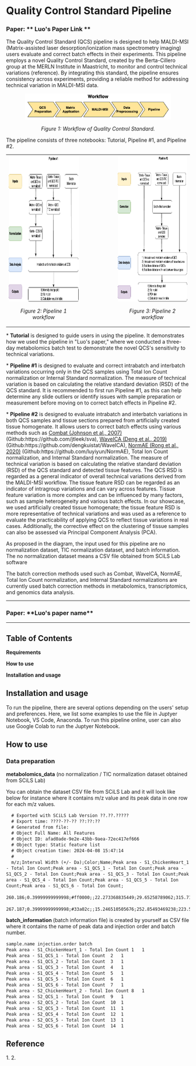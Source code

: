 <h1>Quality Control Standard Pipeline</h1> 
<h3><b>Paper: ** Luo's Paper Link **</b></h3>

<p>The Quality Control Standard (QCS) pipeline is designed to help MALDI-MSI (Matrix-assisted laser desorption/ionization mass spectrometry imaging) users evaluate and correct batch effects in their experiments. This pipeline employs a novel Quality Control Standard, created by the Berta-Cillero group at the MERLN Institute in Maastricht, to monitor and control technical variations (reference). By integrating this standard, the pipeline ensures consistency across experiments, providing a reliable method for addressing technical variation in MALDI-MSI data.</p>

<div align="center">
  <img src="images/workflow.png" alt="Workflow" width="400">
  <p><em>Figure 1: Workflow of Quality Control Standard.</em></p>
</div>


<p>The pipeline consists of three notebooks: Tutorial, Pipeline #1, and Pipeline #2.</p>

<table align="center">
  <tr>
    <td style="padding-right: 100px;">
      <img src="images/pipeline_1.drawio.png" alt="pipeline_1 drawio" height="400" width="400"/>
      <p style="text-align: center;"><em>Figure 2: Pipeline 1 workflow</em></p>
    </td>
    <td>
      <img src="images/pipeline_2.drawio.png" alt="pipeline_2 drawio" height="400" width="400"/>
      <p style="text-align: center;"><em>Figure 3: Pipeline 2 workflow</em></p>
    </td>
  </tr>
</table>

<p>* <b>Tutorial</b> is designed to guide users in using the pipeline. It demonstrates how we used the pipeline in "Luo's paper," where we conducted a three-day metabolomics batch test to demonstrate the novel QCS's sensitivity to technical variations.</p>

<p>* <b>Pipeline #1</b> is designed to evaluate and correct intrabatch and interbatch variations occurring only in the QCS samples using Total Ion Count normalization or Internal Standard normalization. The measure of technical variation is based on calculating the relative standard deviation (RSD) of the QCS standard. It is recommended to first run Pipeline #1, as this can help determine any slide outliers or identify issues with sample preparation or measurement before moving on to correct batch effects in Pipeline #2.</p>

<p>* <b>Pipeline #2</b> is designed to evaluate intrabatch and interbatch variations in both QCS samples and tissue sections prepared from artificially created tissue homogenate. It allows users to correct batch effects using various methods such as <a href="https://pubmed.ncbi.nlm.nih.gov/16632515/" target="_blank">Combat (Johnson et al., 2007)</a> (Github:https://github.com/jtleek/sva), <a href="https://pubmed.ncbi.nlm.nih.gov/30926040/" target="_blank">WaveICA (Deng et al., 2019)</a> (Github:https://github.com/dengkuistat/WaveICA), <a href="https://pubmed.ncbi.nlm.nih.gov/32207605/" target="_blank">NormAE (Rong et al., 2020)</a> (Github:https://github.com/luyiyun/NormAE), Total Ion Count normalization, and Internal Standard normalization. The measure of technical variation is based on calculating the relative standard deviation (RSD) of the QCS standard and detected tissue features. The QCS RSD is regarded as a general indicator of overall technical variations derived from the MALDI-MSI workflow. The tissue feature RSD can be regarded as an indicator of intragroup variations and can vary across features. Tissue feature variation is more complex and can be influenced by many factors, such as sample heterogeneity and various batch effects. In our showcase, we used artificially created tissue homogenate; the tissue feature RSD is more representative of technical variations and was used as a reference to evaluate the practicability of applying QCS to reflect tissue variations in real cases. Additionally, the corrective effect on the clustering of tissue samples can also be assessed via Principal Component Analysis (PCA).</p>

<p> As proposed in the diagram, the input used for this pipeline are no normalization dataset, TIC normalization dataset, and batch information. The no normalization dataset means a CSV file obtained from SCiLS Lab software </p>

<p> The batch correction methods used such as Combat, WaveICA, NormAE, Total Ion Count normalization, and Internal Standard normalizations are currently used batch correction methods in metabolomics, transcriptomics, and genomics data analysis.</p>


--- 

<h3>Paper: **Luo's paper name** </h3>

--- 
<h2>Table of Contents</h2> 
<p><b>Requirements</b></p>
<p><b>How to use</b></p>
<p><b>Installation and usage</b></p>

<h2>Installation and usage</h2>
<p>To run the pipeline, there are several options depending on the users' setup and preferences. Here, we list some examples to use the file in Juptyer Notebook, VS Code, Anaconda. To run this pipeline online, user can also use Google Colab to run the Juptyer Notebook.</p>

<h2>How to use</h2>
<h3>Data preparation</h3>
<p><b>metabolomics_data</b> (no normalization / TIC normalization dataset obtained from SCiLS Lab)</p>
<p>You can obtain the dataset CSV file from SCiLS Lab and it will look like below for instance where it contains m/z value and its peak data in one row for each m/z values.</p> 

```
  # Exported with SCiLS Lab Version ??.??.?????
  # Export time: ????-??-?? ??:??:?? 
  # Generated from file:     
  # Object Full Name: All Features
  # Object ID: afad0ade-9e2e-43bb-9aea-72ec417ef666
  # Object type: Static feature list
  # Object creation time: 2024-04-08 15:47:14
  #
  m/z;Interval Width (+/- Da);Color;Name;Peak area - S1_ChickenHeart_1 - Total Ion Count;Peak area - S1_QCS_1 - Total Ion Count;Peak area - S1_QCS_2 - Total Ion Count;Peak area - S1_QCS_3 - Total Ion Count;Peak area - S1_QCS_4 - Total Ion Count;Peak area - S1_QCS_5 - Total Ion Count;Peak area - S1_QCS_6 - Total Ion Count;
  260.186;0.39999999999998;#ff0000;;22.273368835449;29.65258789062;315.71942138972;185.962890625;166.5977935791;161.48960876465;303.46649169922;
  267.187;0.39999999999998;#33a02c;;15.246510505676;252.85493469238;223.50448608398;104.59754943848;100.75203704834;120.63928222656;192.14392089844;
```


<p><b>batch_information </b> (batch information file) is created by yourself as CSV file where it contains the name of peak data and injection order and batch number.</p>

```
sample.name	injection.order	batch
Peak area - S1_ChickenHeart_1 - Total Ion Count	1	1
Peak area - S1_QCS_1 - Total Ion Count	2	1
Peak area - S1_QCS_2 - Total Ion Count	3	1
Peak area - S1_QCS_3 - Total Ion Count	4	1
Peak area - S1_QCS_4 - Total Ion Count	5	1
Peak area - S1_QCS_5 - Total Ion Count	6	1
Peak area - S1_QCS_6 - Total Ion Count	7	1
Peak area - S2_ChickenHeart_2 - Total Ion Count	8	1
Peak area - S2_QCS_1 - Total Ion Count	9	1
Peak area - S2_QCS_2 - Total Ion Count	10	1
Peak area - S2_QCS_3 - Total Ion Count	11	1
Peak area - S2_QCS_4 - Total Ion Count	12	1
Peak area - S2_QCS_5 - Total Ion Count	13	1
Peak area - S2_QCS_6 - Total Ion Count	14	1
```

<h2>Reference</h2>
1. 
2.



